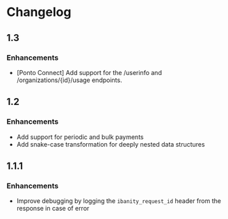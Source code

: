 # Changelog

## 1.3

### Enhancements

* [Ponto Connect] Add support for the /userinfo and /organizations/{id}/usage endpoints.

## 1.2

### Enhancements

* Add support for periodic and bulk payments
* Add snake-case transformation for deeply nested data structures

## 1.1.1

### Enhancements

* Improve debugging by logging the `ibanity_request_id` header from the response in case of error
